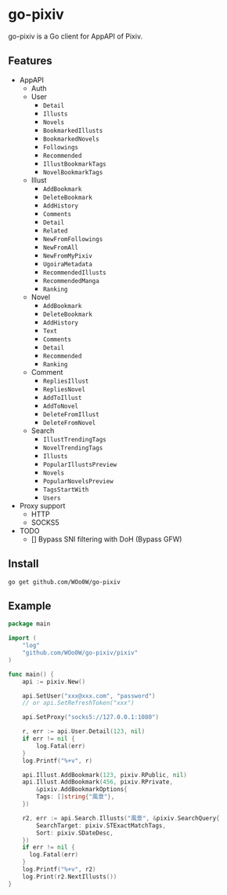 # go-pixiv

go-pixiv is a Go client for AppAPI of Pixiv.

## Features

* AppAPI
  * Auth
  * User
    * `Detail`
    * `Illusts`
    * `Novels`
    * `BookmarkedIllusts`
    * `BookmarkedNovels`
    * `Followings`
    * `Recommended`
    * `IllustBookmarkTags`
    * `NovelBookmarkTags`
  * Illust
    * `AddBookmark`
    * `DeleteBookmark`
    * `AddHistory`
    * `Comments`
    * `Detail`
    * `Related`
    * `NewFromFollowings`
    * `NewFromAll`
    * `NewFromMyPixiv`
    * `UgoiraMetadata`
    * `RecommendedIllusts`
    * `RecommendedManga`
    * `Ranking`
  * Novel
    * `AddBookmark`
    * `DeleteBookmark`
    * `AddHistory`
    * `Text`
    * `Comments`
    * `Detail`
    * `Recommended`
    * `Ranking`
  * Comment
    * `RepliesIllust`
    * `RepliesNovel`
    * `AddToIllust`
    * `AddToNovel`
    * `DeleteFromIllust`
    * `DeleteFromNovel`
  * Search
    * `IllustTrendingTags`
    * `NovelTrendingTags`
    * `Illusts`
    * `PopularIllustsPreview`
    * `Novels`
    * `PopularNovelsPreview`
    * `TagsStartWith`
    * `Users`
* Proxy support
  * HTTP
  * SOCKS5
* TODO
  * [] Bypass SNI filtering with DoH (Bypass GFW)

## Install

`go get github.com/WOo0W/go-pixiv`

## Example

```go
package main

import (
    "log"
    "github.com/WOo0W/go-pixiv/pixiv"
)

func main() {
    api := pixiv.New()

    api.SetUser("xxx@xxx.com", "password")
    // or api.SetRefreshToken("xxx")

    api.SetProxy("socks5://127.0.0.1:1080")

    r, err := api.User.Detail(123, nil)
    if err != nil {
        log.Fatal(err)
    }
    log.Printf("%+v", r)

    api.Illust.AddBookmark(123, pixiv.RPublic, nil)
    api.Illust.AddBookmark(456, pixiv.RPrivate,
        &pixiv.AddBookmarkOptions{
        Tags: []string{"風景"},
    })

    r2, err := api.Search.Illusts("風景", &pixiv.SearchQuery{
        SearchTarget: pixiv.STExactMatchTags,
        Sort: pixiv.SDateDesc,
    })
    if err != nil {
      log.Fatal(err)
    }
    log.Printf("%+v", r2)
    log.Print(r2.NextIllusts())
}
```
